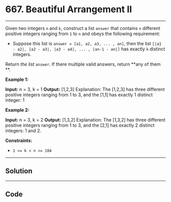 # 667. Beautiful Arrangement II

---

Given two integers `n` and `k`, construct a list `answer` that contains `n` different positive integers ranging from `1` to `n` and obeys the following requirement:

  * Suppose this list is `answer = [a1, a2, a3, ... , an]`, then the list `[|a1 - a2|, |a2 - a3|, |a3 - a4|, ... , |an-1 - an|]` has exactly `k` distinct integers.



Return _the list_ `answer`. If there multiple valid answers, return **any of them **.

 

**Example 1:**


**Input:** n = 3, k = 1
**Output:** [1,2,3]
Explanation: The [1,2,3] has three different positive integers ranging from 1 to 3, and the [1,1] has exactly 1 distinct integer: 1


**Example 2:**


**Input:** n = 3, k = 2
**Output:** [1,3,2]
Explanation: The [1,3,2] has three different positive integers ranging from 1 to 3, and the [2,1] has exactly 2 distinct integers: 1 and 2.


 

**Constraints:**

  * `1 <= k < n <= 104`

---

## Solution



---

## Code
```python


```